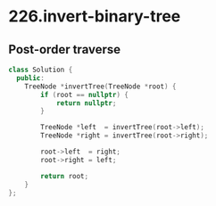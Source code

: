 # 226.invert-binary-tree

## Post-order traverse

``` cpp
class Solution {
  public:
    TreeNode *invertTree(TreeNode *root) {
        if (root == nullptr) {
            return nullptr;
        }

        TreeNode *left  = invertTree(root->left);
        TreeNode *right = invertTree(root->right);

        root->left  = right;
        root->right = left;

        return root;
    }
};
```
